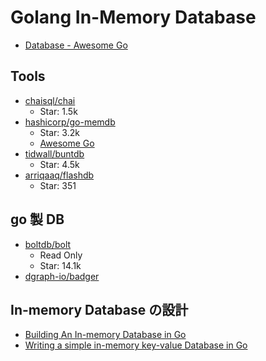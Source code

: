 # Golang In-Memory Database

- [Database - Awesome Go](https://awesome-go.com/database/)

## Tools

- [chaisql/chai](https://github.com/chaisql/chai)
  - Star: 1.5k
- [hashicorp/go-memdb](https://github.com/hashicorp/go-memdb)
  - Star: 3.2k
  - [Awesome Go](https://go.libhunt.com/go-memdb-alternatives)
- [tidwall/buntdb](https://github.com/tidwall/buntdb)
  - Star: 4.5k
- [arriqaaq/flashdb](https://github.com/arriqaaq/flashdb)
  - Star: 351

## go 製 DB

- [boltdb/bolt](https://github.com/boltdb/bolt)
  - Read Only
  - Star: 14.1k
- [dgraph-io/badger](https://github.com/dgraph-io/badger)

## In-memory Database の設計

- [Building An In-memory Database in Go](https://hackernoon.com/building-an-in-memory-database-in-go)
- [Writing a simple in-memory key-value Database in Go](https://arriqaaq.medium.com/writing-a-simple-in-memory-key-value-database-in-go-74011e1f1439)
